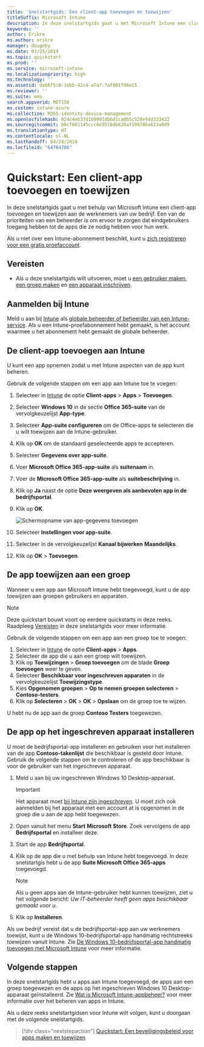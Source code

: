 ```yaml
---
title: 'Snelstartgids: Een client-app toevoegen en toewijzen'
titleSuffix: Microsoft Intune
description: In deze snelstartgids gaat u met Microsoft Intune een client-app toevoegen en toewijzen.
keywords: ''
author: Erikre
ms.author: erikre
manager: dougeby
ms.date: 03/25/2019
ms.topic: quickstart
ms.prod: ''
ms.service: microsoft-intune
ms.localizationpriority: high
ms.technology: ''
ms.assetid: dab6f5c8-1ebb-42c4-a7a7-7af001f94e15
ms.reviewer: ''
ms.suite: ems
search.appverid: MET150
ms.custom: intune-azure
ms.collection: M365-identity-device-management
ms.openlocfilehash: 024c4eb37d1b9991db6d1ca0b5c528e9dd333422
ms.sourcegitcommit: b0cf661145ccc6e3518db620af199786a623a0d9
ms.translationtype: HT
ms.contentlocale: nl-NL
ms.lasthandoff: 04/28/2019
ms.locfileid: "64764786"
---
```

# <a name="quickstart-add-and-assign-a-client-app"></a>Quickstart: Een client-app toevoegen en toewijzen

In deze snelstartgids gaat u met behulp van Microsoft Intune een client-app toevoegen en toewijzen aan de werknemers van uw bedrijf. Een van de prioriteiten van een beheerder is om ervoor te zorgen dat eindgebruikers toegang hebben tot de apps die ze nodig hebben voor hun werk. 

Als u niet over een Intune-abonnement beschikt, kunt u [zich registreren voor een gratis proefaccount](free-trial-sign-up.md).

## <a name="prerequisites"></a>Vereisten

- Als u deze snelstartgids wilt uitvoeren, moet u [een gebruiker maken](quickstart-create-user.md), [een groep maken](quickstart-create-group.md) en [een apparaat inschrijven](quickstart-setup-auto-enrollment.md).

## <a name="sign-in-to-intune"></a>Aanmelden bij Intune

Meld u aan bij [Intune](https://aka.ms/intuneportal) als [globale beheerder of beheerder van een Intune-service](users-add.md#types-of-administrators). Als u een Intune-proefabonnement hebt gemaakt, is het account waarmee u het abonnement hebt gemaakt de globale beheerder.

## <a name="add-the-client-app-to-intune"></a>De client-app toevoegen aan Intune

U kunt een app opnemen zodat u met Intune aspecten van de app kunt beheren. 

Gebruik de volgende stappen om een app aan Intune toe te voegen:

1. Selecteer in [Intune](https://aka.ms/intuneportal) de optie **Client-apps** > **Apps** > **Toevoegen**. 
2. Selecteer **Windows 10** in de sectie **Office 365-suite** van de vervolgkeuzelijst **App-type**.
3. Selecteer **App-suite configureren** om de Office-apps te selecteren die u wilt toewijzen aan de Intune-gebruiker.
4. Klik op **OK** om de standaard geselecteerde apps te accepteren.
5. Selecteer **Gegevens over app-suite**.
6. Voer **Microsoft Office 365-app-suite** als **suitenaam** in.
7. Voer de **Microsoft Office 365-app-suite** als **suitebeschrijving** in.
8. Klik op **Ja** naast de optie **Deze weergeven als aanbevolen app in de bedrijfsportal**.
9. Klik op **OK**.

    ![Schermopname van app-gegevens toevoegen](media/quickstart-add-assign-app/quickstart-add-assign-app-01.png)

8. Selecteer **Instellingen voor app-suite**.
9. Selecteer in de vervolgkeuzelijst **Kanaal bijwerken** **Maandelijks**.
10. Klik op **OK** > **Toevoegen**.

## <a name="assign-the-app-to-a-group"></a>De app toewijzen aan een groep

Wanneer u een app aan Microsoft Intune hebt toegevoegd, kunt u de app toewijzen aan groepen gebruikers en apparaten.

> [!NOTE]
> Deze quickstart bouwt voort op eerdere quickstarts in deze reeks. Raadpleeg [Vereisten](quickstart-add-assign-app.md#prerequisites) in deze snelstartgids voor meer informatie.

Gebruik de volgende stappen om een app aan een groep toe te voegen:
1. Selecteer in [Intune](https://aka.ms/intuneportal) de optie **Client-apps** > **Apps**. 
2. Selecteer de app die u aan een groep wilt toewijzen.   
3. Klik op **Toewijzingen** > **Groep toevoegen** om de blade **Groep toevoegen** weer te geven.
4. Selecteer **Beschikbaar voor ingeschreven apparaten** in de vervolgkeuzelijst **Toewijzingstype**. 
5. Kies **Opgenomen groepen** > **Op te nemen groepen selecteren** > **Contoso-testers**.
6. Klik op **Selecteren** > **OK** > **OK** > **Opslaan** om de groep toe te wijzen.

U hebt nu de app aan de groep **Contoso Testers** toegewezen.

## <a name="install-the-app-on-the-enrolled-device"></a>De app op het ingeschreven apparaat installeren

U moet de bedrijfsportal-app installeren en gebruiken voor het installeren van de app **Contoso-takenlijst** die beschikbaar is gesteld door Intune. Gebruik de volgende stappen om te controleren of de app beschikbaar is voor de gebruiker van het ingeschreven apparaat.

1. Meld u aan bij uw ingeschreven Windows 10 Desktop-apparaat.

    > [!IMPORTANT]
    > Het apparaat moet [bij Intune zijn ingeschreven](quickstart-enroll-windows-device.md). U moet zich ook aanmelden bij het apparaat met een account at is opgenomen in de groep die u aan de app hebt toegewezen.

2. Open vanuit het menu **Start** **Microsoft Store**. Zoek vervolgens de app **Bedrijfsportal** en installeer deze.
3. Start de app **Bedrijfsportal**.
4. Klik op de app die u met behulp van Intune hebt toegevoegd. In deze snelstartgis hebt u de app **Suite Microsoft Office 365-apps** toegevoegd.

    > [!NOTE]
    > Als u geen apps aan de Intune-gebruiker hebt kunnen toewijzen, ziet u het volgende bericht: *Uw IT-beheerder heeft geen apps beschikbaar gemaakt voor u.*

5. Klik op **Installeren**.

Als uw bedrijf vereist dat u de bedrijfsportal-app aan uw werknemers toewijst, kunt u de Windows 10-bedrijfsportal-app handmatig rechtstreeks toewijzen vanuit Intune. Zie [De Windows 10-bedrijfsportal-app handmatig toevoegen met Microsoft Intune](store-apps-company-portal-app.md) voor meer informatie.

## <a name="next-steps"></a>Volgende stappen

In deze snelstartgids hebt u apps aan Intune toegevoegd, de apps aan een groep toegewezen en de apps op het ingeschreven Windows 10 Desktop-apparaat geïnstalleerd. Zie [Wat is Microsoft Intune-appbeheer?](app-management.md) voor meer informatie over het beheren van apps in Intune.

Als u deze reeks snelstartgidsen voor Intune wilt volgen, kunt u doorgaan met de volgende snelstartgids.

> [!div class="nextstepaction"]
> [Quickstart: Een beveiligingsbeleid voor apps maken en toewijzen](quickstart-create-assign-app-policy.md)
